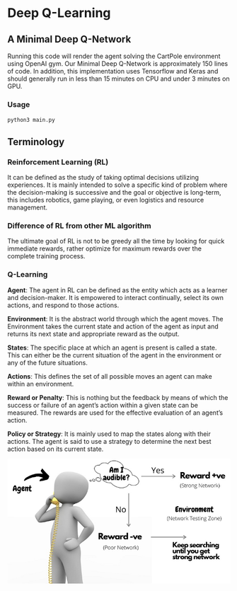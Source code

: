 # Deep Q-Learning

## A Minimal Deep Q-Network

Running this code will render the agent solving the CartPole environment using OpenAI gym. Our Minimal Deep Q-Network is approximately 150 lines of
code. In addition, this implementation uses Tensorflow and Keras and should generally run in less than 15 minutes on CPU and under 3 minutes on GPU.

### Usage

```shell
python3 main.py
```

## Terminology

### Reinforcement Learning (RL)

It can be defined as the study of taking optimal decisions utilizing experiences. It is mainly intended to solve a specific kind of problem where the
decision-making is successive and the goal or objective is long-term, this includes robotics, game playing, or even logistics and resource management.

### Difference of RL from other ML algorithm

The ultimate goal of RL is not to be greedy all the time by looking for quick immediate rewards, rather optimize for maximum rewards over the complete
training process.

### Q-Learning

<b>Agent</b>: The agent in RL can be defined as the entity which acts as a learner and decision-maker. It is empowered to interact continually, select
its own actions, and respond to those actions.

<b>Environment</b>: It is the abstract world through which the agent moves. The Environment takes the current state and action of the agent as input
and returns its next state and appropriate reward as the output.

<b>States</b>: The specific place at which an agent is present is called a state. This can either be the current situation of the agent in the
environment or any of the future situations.

<b>Actions</b>: This defines the set of all possible moves an agent can make within an environment.

<b>Reward or Penalty</b>: This is nothing but the feedback by means of which the success or failure of an agent’s action within a given state can be
measured. The rewards are used for the effective evaluation of an agent’s action.

<b>Policy or Strategy</b>: It is mainly used to map the states along with their actions. The agent is said to use a strategy to determine the next
best action based on its current state.

![img.png](images/img.png)

